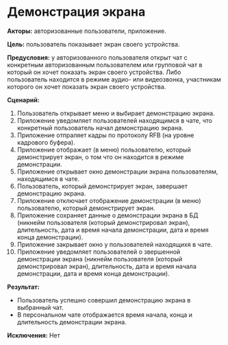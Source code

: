 # Демонстрация экрана

**Акторы:** авторизованные пользователи, приложение.

**Цель:** пользователь показывает экран своего устройства.

**Предусловия:** у авторизованного пользователя открыт чат с конкретным авторизованным пользователем или групповой чат в который он хочет показать экран своего устройства. 
Либо пользователь находится в режиме аудио- или видеозвонка, участникам которого он хочет показать экран своего устройства.

**Сценарий:**
1. Пользователь открывает меню и выбирает демонстрацию экрана.
2. Приложение уведомляет пользователей находящимся в чате, что конкретный пользователь начал демонстрацию экрана.
3. Приложение отпраляет кадры по протоколу RFB (на уровне кадрового буфера).
4. Приложение отображает (в меню) пользователю, который демонстрирует экран, о том что он находится в режиме демонстрации.
5. Приложение открывает окно демонстрации экрана пользователям, находящимся в чате.
6. Пользователь, который демонстрирует экран, завершает демонстрацию экрана.
7. Приложение отключает отображение демонстрации (в меню) пользователю, который демонстрирует экран.
8. Приложение сохраняет данные о демонстрации экрана в БД (никнейм пользователя (который демонстрировал экран), длительность, дата и время начала демонстрации, дата и время конца демонстрации).
9. Приложение закрывает окно у пользователей находящихя в чате.
10. Приложение уведомляет пользователей о звершенной демонстрации экрана (никнейм пользователя (который демонстрировал экран), длительность, дата и время начала демонстрации, дата и время конца демонстрации).

**Результат:**
* Пользователь успешно совершил демонстрацию экрана в выбранный чат.
* В персональном чате отображается время начала, конца и длительность демонстрации экрана.

**Исключения:**
Нет
